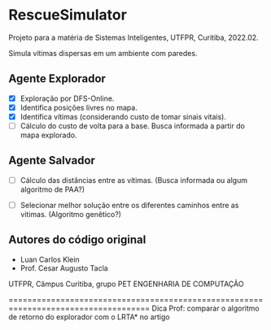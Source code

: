 # RescueSimulator
Projeto para a matéria de Sistemas Inteligentes, UTFPR, Curitiba, 2022.02.

Simula vítimas dispersas em um ambiente com paredes.

## Agente Explorador 
- [x] Exploração por DFS-Online.
- [x] Identifica posições livres no mapa. 
- [x] Identifica vítimas (considerando custo de tomar sinais vitais).
- [ ] Cálculo do custo de volta para a base. Busca informada a partir do mapa explorado.

## Agente Salvador 
- [ ] Cálculo das distâncias entre as vítimas. (Busca informada ou algum algoritmo de PAA?)
- [ ] Selecionar melhor solução entre os diferentes caminhos entre as vitimas. (Algoritmo genêtico?)


## Autores do código original

- Luan Carlos Klein
- Prof. Cesar Augusto Tacla

UTFPR, Câmpus Curitiba, grupo PET ENGENHARIA DE COMPUTAÇÃO

====================================================================================
Dica Prof: comparar o algoritmo de retorno do explorador com o LRTA* no artigo